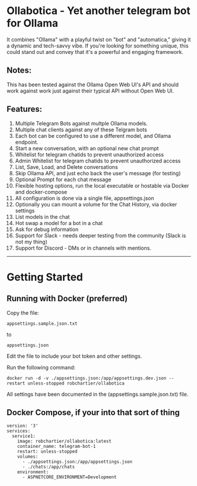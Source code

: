 # Ollabotica - Yet another telegram bot for Ollama

It combines "Ollama" with a playful twist on "bot" and "automatica," giving it a dynamic and tech-savvy vibe. If you're looking for something unique, this could stand out and convey that it's a powerful and engaging framework.


## Notes:
This has been tested against the Ollama Open Web UI's API and should work against work just against their typical API without Open Web UI.

## Features:
1. Multiple Telegram Bots against multple Ollama models.
1. Multiple chat clients against any of these Telgram bots
1. Each bot can be configured to use a different model, and Ollama endpoint.
1. Start a new conversation, with an optional new chat prompt
1. Whitelist for telegram chatids to prevent unauthorized access
1. Admin Whitelist for telegram chatids to prevent unauthorized access
1. List, Save, Load, and Delete conversations
1. Skip Ollama API, and just echo back the user's message (for testing)
1. Optional Prompt for each chat message
1. Flexible hosting options, run the local executable or hostable via Docker and docker-compose
1. All configuration is done via a single file, appsettings.json
1. Optionally you can mount a volume for the Chat History, via docker settings
1. List models in the chat
1. Hot swap a model for a bot in a chat
1. Ask for debug information
1. Support for Slack - needs deeper testing from the community (Slack is not my thing)
1. Support for Discord - DMs or in channels with mentions.  

----

# Getting Started

## Running with Docker (preferred)

Copy the file: 
```
appsettings.sample.json.txt
```

to

```
appsettings.json
```


Edit the file to include your bot token and other settings.

Run the following command:

```
docker run -d -v ./appsettings.json:/app/appsettings.dev.json --restart unless-stopped robchartier/ollabotica 
```

All settings have been documented in the (appsettings.sample.json.txt) file.


## Docker Compose, if your into that sort of thing

```
version: '3'
services:
  service1:
    image: robchartier/ollabotica:latest
    container_name: telegram-bot-1
    restart: unless-stopped
    volumes:
      - ./appsettings.json:/app/appsettings.json
      - ./chats:/app/chats
    environment:
      - ASPNETCORE_ENVIRONMENT=Development

```
